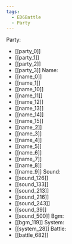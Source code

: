 ```yaml
---
tags:
  - ED6Battle
  - Party
---
```

Party:
- [[party_0]]
- [[party_1]]
- [[party_2]]
- [[party_3]]
Name:
- [[name_0]]
- [[name_1]]
- [[name_10]]
- [[name_11]]
- [[name_12]]
- [[name_13]]
- [[name_14]]
- [[name_15]]
- [[name_2]]
- [[name_3]]
- [[name_4]]
- [[name_5]]
- [[name_6]]
- [[name_7]]
- [[name_8]]
- [[name_9]]
Sound:
- [[sound_126]]
- [[sound_133]]
- [[sound_213]]
- [[sound_216]]
- [[sound_243]]
- [[sound_39]]
- [[sound_500]]
Bgm:
- [[bgm_119]]
System:
- [[system_28]]
Battle:
- [[battle_682]]
